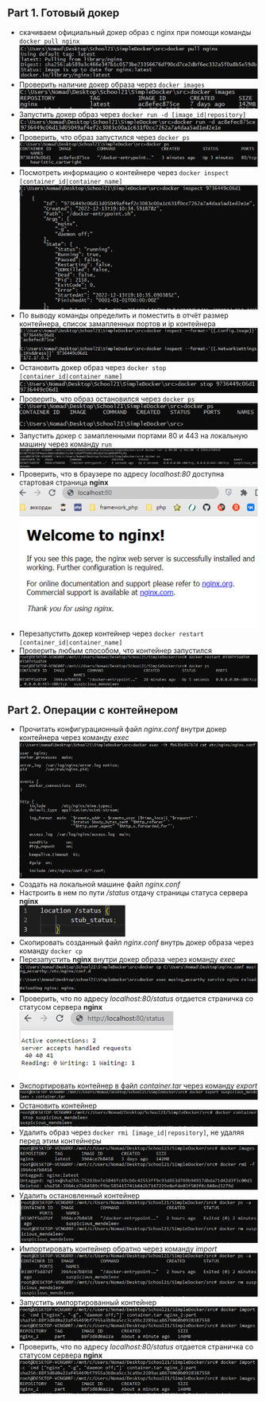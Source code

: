 ## Part 1. Готовый докер
* скачиваем официальный докер образ с nginx при помощи команды `docker pull nginx`
![docker pull](./images/1.png "скачка образа nginx")
* Проверить наличие докер образа через `docker images`
![docker images](./images/2.png "проверка образа nginx")
* Запустить докер образ через `docker run -d [image_id|repository]`
![docker run](./images/3.png "запуск образа nginx")
* Проверить, что образ запустился через `docker ps`
![docker ps](./images/4.png "проверка контейнера nginx")
* Посмотреть информацию о контейнере через `docker inspect [container_id|container_name]`
![docker inspect](./images/5.png "инфо о контейнере nginx")
* По выводу команды определить и поместить в отчёт размер контейнера, список замапленных портов и ip контейнера
![ip, port](./images/6.png "ip, port контейнера")
* Остановить докер образ через `docker stop [container_id|container_name]`
![docker stop](./images/7.png "остановка контейнера")
* Проверить, что образ остановился через `docker ps`
![проверка](./images/8.png "проверка остановлен ли контейнер")
* Запустить докер с замапленными портами 80 и 443 на локальную машину через команду `run`
![ports 80 & 443](./images/9.png "ппроброс портов 80 и 443")
* Проверить, что в браузере по адресу *localhost:80* доступна стартовая страница **nginx**
![localhost:80](./images/10.png "localhost:80")
* Перезапустить докер контейнер через `docker restart [container_id|container_name]`
* Проверить любым способом, что контейнер запустился
![restart](./images/11.png "перезагрузка контейнера")

## Part 2. Операции с контейнером 

* Прочитать конфигурационный файл *nginx.conf* внутри докер контейнера через команду *exec*
![nginx.conf](./images/12.png "прочитать nginx.conf внутри контейнера")
* Создать на локальной машине файл *nginx.conf*
* Настроить в нем по пути */status* отдачу страницы статуса сервера **nginx** <br>
![/status](./images/13.png "настройка страницы статуса")
* Скопировать созданный файл *nginx.conf* внутрь докер образа через команду `docker cp`
* Перезапустить **nginx** внутри докер образа через команду *exec*
![перезагрузка](./images/14.png "перезагрузка")
* Проверить, что по адресу *localhost:80/status* отдается страничка со статусом сервера **nginx**
![проверка](./images/15.png "проверка")
* Экспортировать контейнер в файл *container.tar* через команду *export*
![export](./images/16.png "export")
* Остановить контейнер
![stop](./images/17.png "остановка контейнера")
* Удалить образ через `docker rmi [image_id|repository]`, не удаляя перед этим контейнеры
![удаление образа](./images/18.png "удаление образа")
* Удалить остановленный контейнер
![удаление контейнера](./images/19.png "удаление контейнера")
* Импортировать контейнер обратно через команду *import*
![import](./images/19.png "import")
* Запустить импортированный контейнер
![run](./images/20.png "run")
* Проверить, что по адресу *localhost:80/status* отдается страничка со статусом сервера **nginx**
![вывод статуса](./images/20.png "вывод статуса")